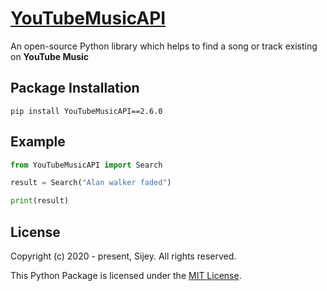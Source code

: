 # [YouTubeMusicAPI](https://pypi.org/project/YouTubeMusicAPI/)

An open-source Python library which helps to find a song or track existing on **YouTube Music**

## Package Installation
```
pip install YouTubeMusicAPI==2.6.0
```

## Example

```python
from YouTubeMusicAPI import Search

result = Search("Alan walker faded")

print(result)
```

## License

Copyright (c) 2020 - present, Sijey. All rights reserved.

This Python Package is licensed under the [MIT License](https://mit-license.org/).
